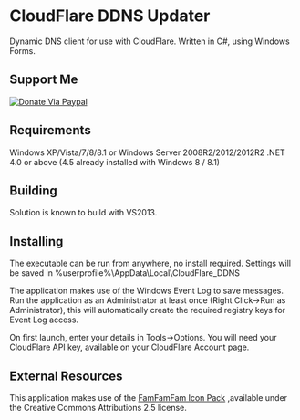 CloudFlare DDNS Updater
=============

Dynamic DNS client for use with CloudFlare.
Written in C#, using Windows Forms.


## Support Me
[![Donate Via Paypal](https://www.paypalobjects.com/en_US/i/btn/btn_donateCC_LG.gif)](https://www.paypal.com/cgi-bin/webscr?cmd=_s-xclick&hosted_button_id=CALMNQUWLZNYL)

## Requirements
Windows XP/Vista/7/8/8.1 or Windows Server 2008R2/2012/2012R2
.NET 4.0 or above (4.5 already installed with Windows 8 / 8.1)

## Building
Solution is known to build with VS2013.

## Installing
The executable can be run from anywhere, no install required.
Settings will be saved in %userprofile%\AppData\Local\CloudFlare_DDNS

The application makes use of the Windows Event Log to save messages.
Run the application as an Administrator at least once (Right Click->Run as Administrator), this will automatically create the required registry keys for Event Log access.

On first launch, enter your details in Tools->Options.
You will need your CloudFlare API key, available on your CloudFlare Account page.

## External Resources
This application makes use of the [FamFamFam Icon Pack](http://www.famfamfam.com/lab/icons/silk/)
,available under the Creative Commons Attributions 2.5 license.
